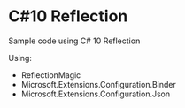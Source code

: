 # C#10 Reflection
Sample code using C# 10 Reflection

Using:
- ReflectionMagic
- Microsoft.Extensions.Configuration.Binder
- Microsoft.Extensions.Configuration.Json
